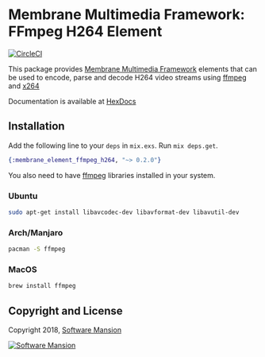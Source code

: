 # Membrane Multimedia Framework: FFmpeg H264 Element

[![CircleCI](https://circleci.com/gh/membraneframework/membrane-element-ffmpeg-h264.svg?style=svg)](https://circleci.com/gh/membraneframework/membrane-element-ffmpeg-h264)

This package provides [Membrane Multimedia Framework](https://membraneframework.org)
elements that can be used to encode, parse and decode H264 video streams using [ffmpeg](https://www.ffmpeg.org)
and [x264](https://www.videolan.org/developers/x264.html)

Documentation is available at [HexDocs](https://hexdocs.pm/membrane_element_ffmpeg_h264/)


## Installation

Add the following line to your `deps` in `mix.exs`. Run `mix deps.get`.

```elixir
{:membrane_element_ffmpeg_h264, "~> 0.2.0"}
```

You also need to have [ffmpeg](https://www.ffmpeg.org) libraries installed in your system.


### Ubuntu

```bash
sudo apt-get install libavcodec-dev libavformat-dev libavutil-dev
```

### Arch/Manjaro

```bash
pacman -S ffmpeg
```

### MacOS

```bash
brew install ffmpeg
```

## Copyright and License

Copyright 2018, [Software Mansion](https://swmansion.com/?utm_source=git&utm_medium=readme&utm_campaign=membrane)

[![Software Mansion](https://membraneframework.github.io/static/logo/swm_logo_readme.png)](https://swmansion.com/?utm_source=git&utm_medium=readme&utm_campaign=membrane)
